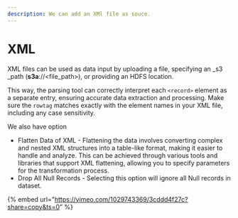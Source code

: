 ```yaml
---
description: We can add an XMl file as souce.
---
```


# XML

XML files can be used as data input by uploading a file, specifying an \_s3 \_path (**s3a**://\<file\_path>), or providing an HDFS location.

This way, the parsing tool can correctly interpret each `<record>` element as a separate entry, ensuring accurate data extraction and processing. Make sure the `rowtag` matches exactly with the element names in your XML file, including any case sensitivity.

We also have option&#x20;

* Flatten Data of XML  - Flattening the data involves converting complex and nested XML structures into a table-like format, making it easier to handle and analyze. This can be achieved through various tools and libraries that support XML flattening, allowing you to specify parameters for the transformation process.
* Drop All Null Records - Selecting this option will ignore all Null records in dataset.

{% embed url="https://vimeo.com/1029743369/3cddd4f27c?share=copy&ts=0" %}

